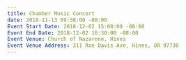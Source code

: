```yaml
---
title: Chamber Music Concert
date: 2018-11-13 09:38:00 -08:00
Event Start Date: 2018-12-02 15:00:00 -08:00
Event End Date: 2018-12-02 16:30:00 -08:00
Event Venue: Church of Nazarene, Hines
Event Venue Address: 311 Roe Davis Ave, Hines, OR 97738
---
```


